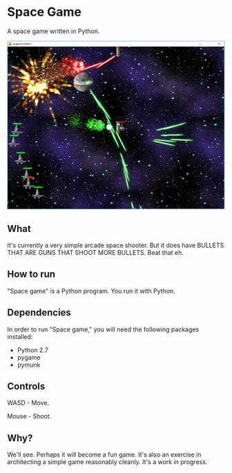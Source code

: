 Space Game
==========

A space game written in Python.

![A screenshot](screenshot.png?raw=true "Screenshot")

What
----

It's currently a very simple arcade space shooter. But it does have BULLETS THAT ARE GUNS THAT SHOOT MORE BULLETS. Beat that eh.

How to run
----------

"Space game" is a Python program. You run it with Python.

Dependencies
------------

In order to run "Space game," you will need the following packages installed:

* Python 2.7
* pygame
* pymunk

Controls
--------

WASD - Move.

Mouse - Shoot.

Why?
----

We'll see. Perhaps it will become a fun game. It's also an exercise in architecting a simple game reasonably cleanly. It's a work in progress.
